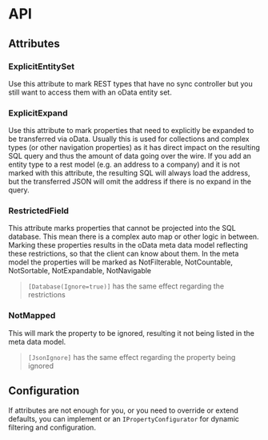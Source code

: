 # API
## Attributes
### ExplicitEntitySet
Use this attribute to mark REST types that have no sync controller but you still want to access them with an oData entity set.
### ExplicitExpand
Use this attribute to mark properties that need to explicitly be expanded to be transferred via oData. Usually this is used for collections and complex types (or other navigation properties) as it has direct impact on the resulting SQL query and thus the amount of data going over the wire. If you add an entity type to a rest model (e.g. an address to a company) and it is not marked with this attribute, the resulting SQL will always load the address, but the transferred JSON will omit the address if there is no expand in the query.
### RestrictedField
This attribute marks properties that cannot be projected into the SQL database. This mean there is a complex auto map or other logic in between. Marking these properties results in the oData meta data model reflecting these restrictions, so that the client can know about them. 
In the meta model the properties will be marked as NotFilterable, NotCountable, NotSortable, NotExpandable, NotNavigable

> `[Database(Ignore=true)]` has the same effect regarding the restrictions
### NotMapped
This will mark the property to be ignored, resulting it not being listed in the meta data model.
> `[JsonIgnore]` has the same effect regarding the property being ignored
## Configuration
If attributes are not enough for you, or you need to override or extend defaults, you can implement or an `IPropertyConfigurator` for dynamic filtering and configuration.